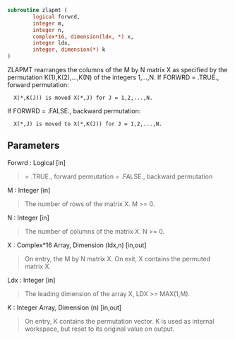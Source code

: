 ```fortran
subroutine zlapmt (
		logical forwrd,
		integer m,
		integer n,
		complex*16, dimension(ldx, *) x,
		integer ldx,
		integer, dimension(*) k
)
```

 ZLAPMT rearranges the columns of the M by N matrix X as specified
 by the permutation K(1),K(2),...,K(N) of the integers 1,...,N.
 If FORWRD = .TRUE.,  forward permutation:

      X(*,K(J)) is moved X(*,J) for J = 1,2,...,N.

 If FORWRD = .FALSE., backward permutation:

      X(*,J) is moved to X(*,K(J)) for J = 1,2,...,N.

## Parameters
Forwrd : Logical [in]
> = .TRUE., forward permutation
> = .FALSE., backward permutation

M : Integer [in]
> The number of rows of the matrix X. M >= 0.

N : Integer [in]
> The number of columns of the matrix X. N >= 0.

X : Complex*16 Array, Dimension (ldx,n) [in,out]
> On entry, the M by N matrix X.
> On exit, X contains the permuted matrix X.

Ldx : Integer [in]
> The leading dimension of the array X, LDX >= MAX(1,M).

K : Integer Array, Dimension (n) [in,out]
> On entry, K contains the permutation vector. K is used as
> internal workspace, but reset to its original value on
> output.

